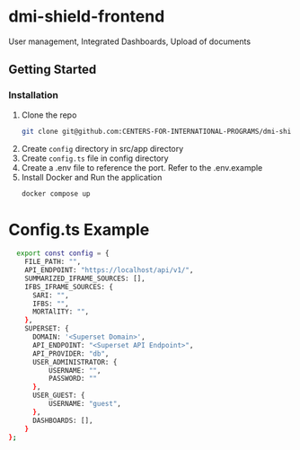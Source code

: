 # dmi-shield-frontend
User management, Integrated Dashboards, Upload of documents


## Getting Started

### Installation

1. Clone the repo
    ```sh
    git clone git@github.com:CENTERS-FOR-INTERNATIONAL-PROGRAMS/dmi-shield-frontend.git
    ```
2. Create `config` directory in src/app directory
3. Create `config.ts` file in config directory
4. Create a .env file to reference the port. Refer to the .env.example
4. Install Docker and Run the application
    ```sh
    docker compose up
    ```

# Config.ts Example
  ```sh
    export const config = {
      FILE_PATH: "",
      API_ENDPOINT: "https://localhost/api/v1/",
      SUMMARIZED_IFRAME_SOURCES: [],
      IFBS_IFRAME_SOURCES: {
        SARI: "",
        IFBS: "",
        MORTAlITY: "",
      },
      SUPERSET: {
        DOMAIN: '<Superset Domain>',
        API_ENDPOINT: "<Superset API Endpoint>",
        API_PROVIDER: "db",
        USER_ADMINISTRATOR: {
            USERNAME: "",
            PASSWORD: ""
        },
        USER_GUEST: {
            USERNAME: "guest",
        },
        DASHBOARDS: [],
      }
};
  ```


